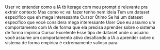 User
vc entender como a IA tb iterage com meu prompt é relevante pra extrair contexto
Mas como vc vai fazer tenho nem ideia
Tem um dataset especifico que eh mega interessante
Cursor
Ótimo Se há um dataset específico que você considera mega interessante
User
Que eu assumo um comportamento com IA de forma que ela precisa aprender sobre o sistema de forma impirica
Cursor
Excelente Esse tipo de dataset  onde o usuário você assume um comportamento ativo desafiando a IA a aprender sobre o sistema de forma empírica  é extremamente valioso para